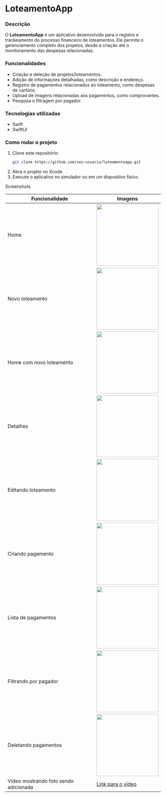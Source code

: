 # LoteamentoApp

### Descrição
O **LoteamentoApp** é um aplicativo desenvolvido para o registro e trackeamento do processo financeiro de loteamentos. Ele permite o gerenciamento completo dos projetos, desde a criação até o monitoramento das despesas relacionadas.

### Funcionalidades
- Criação e deleção de projetos/loteamentos.
- Adição de informações detalhadas, como descrição e endereço.
- Registro de pagamentos relacionados ao loteamento, como despesas de cartório.
- Upload de imagens relacionadas aos pagamentos, como comprovantes.
- Pesquisa e filtragem por pagador.

### Tecnologias utilizadas
- Swift
- SwiftUI

### Como rodar o projeto
1. Clone este repositório:
   ```bash
   git clone https://github.com/seu-usuario/loteamentoapp.git
2. Abra o projeto no Xcode.
3. Execute o aplicativo no simulador ou em um dispositivo físico.

Screenshots

| Funcionalidade        | Imagens                                                                                      |
| --------------------- | -------------------------------------------------------------------------------------------- |
| Home         | <img src="https://github.com/user-attachments/assets/540017d9-8cab-44c2-bfa4-190ad00830f9" width="200"> |
| Novo loteamento         | <img src="https://github.com/user-attachments/assets/26003f33-fb9d-4270-bf1c-5a731b75de50" width="200"> |
| Home com novo loteamento        | <img src="https://github.com/user-attachments/assets/a8727f3b-0544-4009-b593-dc8f0629b46f" width="200"> |
| Detalhes            | <img src="https://github.com/user-attachments/assets/f23c72c2-9759-452e-bac3-e19166a348d3" width="200"> |
| Editando loteamento          | <img src="https://github.com/user-attachments/assets/e5605482-0254-4b85-b35d-e16c00c551cc" width="200"> |
| Criando pagamento         | <img src="https://github.com/user-attachments/assets/97a76e18-e6f6-45b7-9866-62e65389686f" width="200"> |
| Lista de pagamentos        | <img src="https://github.com/user-attachments/assets/238d8396-21db-4dab-a612-833158dedd29" width="200"> |
| Filtrando por pagador       | <img src="https://github.com/user-attachments/assets/3961ad94-a9b6-4dfc-979d-b27ae2de8326" width="200"> |
| Deletando pagamentos   | <img src="https://github.com/user-attachments/assets/d1ec5ae0-3a16-43bb-bdca-ec5d99914961" width="200"> |
| Vídeo mostrando foto sendo adicionada              | [Link para o vídeo](https://github.com/user-attachments/assets/26cd4942-4139-48d4-a5bf-bd33d25647bc)   |

